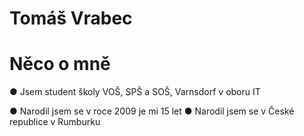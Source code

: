 <h1>Tomáš Vrabec</h1>
<h1>Něco o mně</h1>
● Jsem student školy VOŠ, SPŠ a SOŠ, Varnsdorf v oboru IT

● Narodil jsem se v roce 2009 je mi 15 let
● Narodil jsem se v České republice v Rumburku
